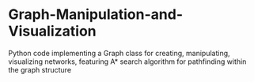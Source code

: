 # Graph-Manipulation-and-Visualization
Python code implementing a Graph class for creating, manipulating, visualizing networks, featuring A* search algorithm for pathfinding within the graph structure

